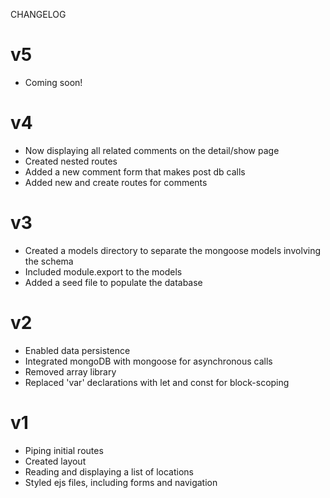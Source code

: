 CHANGELOG

# v5
- Coming soon!

# v4
- Now displaying all related comments on the detail/show page
- Created nested routes
- Added a new comment form that makes post db calls
- Added new and create routes for comments

# v3
- Created a models directory to separate the mongoose models involving the schema
- Included module.export to the models
- Added a seed file to populate the database

# v2
- Enabled data persistence
- Integrated mongoDB with mongoose for asynchronous calls
- Removed array library
- Replaced 'var' declarations with let and const for block-scoping

# v1
- Piping initial routes
- Created layout
- Reading and displaying a list of locations
- Styled ejs files, including forms and navigation